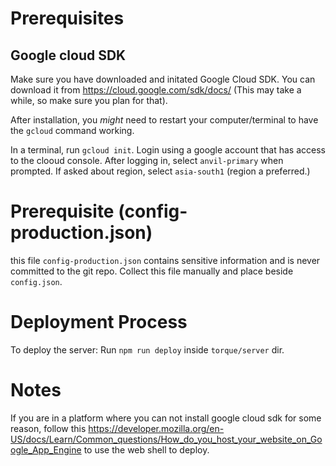 # Prerequisites

## Google cloud SDK
Make sure you have downloaded and initated Google Cloud SDK. You can download it from https://cloud.google.com/sdk/docs/ (This may take a while, so make sure you plan for that).

After installation, you *might* need to restart your computer/terminal to have the `gcloud` 
command working.

In a terminal, run `gcloud init`. Login using a google account that has access to the clooud console. After logging in, select `anvil-primary` when prompted. If asked about region, select `asia-south1` (region a preferred.)

# Prerequisite (config-production.json)

this file `config-production.json` contains sensitive information and is never committed to the git repo. Collect this file manually and place beside `config.json`.

# Deployment Process

To deploy the server: Run `npm run deploy` inside `torque/server` dir.


# Notes

If you are in a platform where you can not install google cloud sdk for some reason, follow this https://developer.mozilla.org/en-US/docs/Learn/Common_questions/How_do_you_host_your_website_on_Google_App_Engine to use the web shell to deploy.


